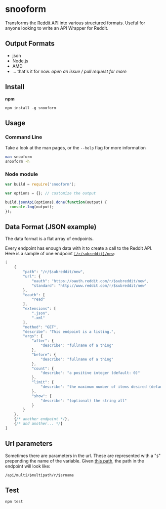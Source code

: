 # snooform

Transforms the [Reddit API](http://www.reddit.com/dev/api) into various structured formats. Useful for anyone looking to write an API Wrapper for Reddit.

## Output Formats

 - json
 - Node.js
 - AMD
 - ... that's it for now. *open an issue / pull request for more*

## Install

**npm**

```
npm install -g snooform
```

## Usage

### Command Line

Take a look at the man pages, or the `--help` flag for more information

```sh
man snooform
snooform -h
```

### Node module

```javascript
var build = require('snooform');

var options = {}; // customize the output

build.jsonApi(options).done(function(output) {
  console.log(output);
});
```

## Data Format (JSON example)

The data format is a flat array of endpoints.

Every endpoint has enough data with it to create a call to the Reddit API. Here is a sample of one endpoint [`[/r/subreddit]/new`](http://www.reddit.com/dev/api#GET_new):

```javascript
[
    {
        "path": "/r/$subreddit/new",
        "url": {
            "oauth": "https://oauth.reddit.com/r/$subreddit/new",
            "standard": "http://www.reddit.com/r/$subreddit/new"
        },
        "oauth": [
            "read"
        ],
        "extensions": [
            ".json",
            ".xml"
        ],
        "method": "GET",
        "describe": "This endpoint is a listing.",
        "args": {
            "after": {
                "describe": "fullname of a thing"
            },
            "before": {
                "describe": "fullname of a thing"
            },
            "count": {
                "describe": "a positive integer (default: 0)"
            },
            "limit": {
                "describe": "the maximum number of items desired (default: 25, maximum: 100)"
            },
            "show": {
                "describe": "(optional) the string all"
            }
        }
    },
    {/* another endpoint */},
    {/* and another... */}
]
```

## Url parameters

Sometimes there are parameters in the url. These are represented with a "`$`" prepending the name of the variable. Given [this path](http://www.reddit.com/dev/api#DELETE_api_multi_{multipath}_r_{srname}), the path in the endpoint will look like:

    /api/multi/$multipath/r/$srname


## Test

```
npm test
```
